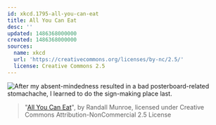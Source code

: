 ```yaml
---
id: xkcd.1795-all-you-can-eat
title: All You Can Eat
desc: ''
updated: 1486368000000
created: 1486368000000
sources:
  name: xkcd
  url: 'https://creativecommons.org/licenses/by-nc/2.5/'
  license: Creative Commons 2.5
---
```

![After my absent-mindedness resulted in a bad posterboard-related stomachache, I learned to do the sign-making place last.](https://imgs.xkcd.com/comics/all_you_can_eat.png)
> "[All You Can Eat](https://xkcd.com/1795/)", by Randall Munroe, licensed under Creative Commons Attribution-NonCommercial 2.5 License
